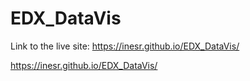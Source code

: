 # EDX_DataVis

Link to the live site: https://inesr.github.io/EDX_DataVis/


https://inesr.github.io/EDX_DataVis/
